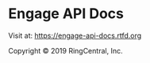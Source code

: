 # Engage API Docs

Visit at: https://engage-api-docs.rtfd.org

Copyright &copy; 2019 RingCentral, Inc.
